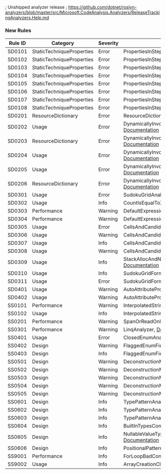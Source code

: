 ﻿; Unshipped analyzer release
; https://github.com/dotnet/roslyn-analyzers/blob/master/src/Microsoft.CodeAnalysis.Analyzers/ReleaseTrackingAnalyzers.Help.md

### New Rules
Rule ID | Category | Severity | Notes
--------|----------|----------|-------
SD0101 | StaticTechniqueProperties | Error | PropertiesInStepSearcherAnalyzer, [Documentation](https://gitee.com/SunnieShine/Sudoku/wikis/SD0101?sort_id=3599824)
SD0102 | StaticTechniqueProperties | Error | PropertiesInStepSearcherAnalyzer, [Documentation](https://gitee.com/SunnieShine/Sudoku/wikis/SD0102?sort_id=3599808)
SD0103 | StaticTechniqueProperties | Error | PropertiesInStepSearcherAnalyzer, [Documentation](https://gitee.com/SunnieShine/Sudoku/wikis/SD0103?sort_id=3621783)
SD0104 | StaticTechniqueProperties | Error | PropertiesInStepSearcherAnalyzer, [Documentation](https://gitee.com/SunnieShine/Sudoku/wikis/SD0104?sort_id=3599816)
SD0105 | StaticTechniqueProperties | Error | PropertiesInStepSearcherAnalyzer, [Documentation](https://gitee.com/SunnieShine/Sudoku/wikis/SD0105?sort_id=3599818)
SD0106 | StaticTechniqueProperties | Error | PropertiesInStepSearcherAnalyzer, [Documentation](https://gitee.com/SunnieShine/Sudoku/wikis/SD0106?sort_id=3599826)
SD0107 | StaticTechniqueProperties | Error | PropertiesInStepSearcherAnalyzer, [Documentation](https://gitee.com/SunnieShine/Sudoku/wikis/SD0107?sort_id=3602787)
SD0108 | StaticTechniqueProperties | Error | PropertiesInStepSearcherAnalyzer, [Documentation](https://gitee.com/SunnieShine/Sudoku/wikis/SD0108?sort_id=3607697)
SD0201 | ResourceDictionary | Error | ResourceDictionaryAnalyzer, [Documentation](https://gitee.com/SunnieShine/Sudoku/wikis/SD0201?sort_id=3608009)
SD0202 | Usage | Error | DynamicallyInvocationOfCurrentAnalyzer, [Documentation](https://gitee.com/SunnieShine/Sudoku/wikis/SD0202?sort_id=3610020)
SD0203 | ResourceDictionary | Error | DynamicallyInvocationOfCurrentAnalyzer, [Documentation](https://gitee.com/SunnieShine/Sudoku/wikis/SD0203?sort_id=3610022)
SD0204 | Usage | Error | DynamicallyInvocationOfCurrentAnalyzer, [Documentation](https://gitee.com/SunnieShine/Sudoku/wikis/SD0204?sort_id=3610347)
SD0205 | Usage | Error | DynamicallyInvocationOfCurrentAnalyzer, [Documentation](https://gitee.com/SunnieShine/Sudoku/wikis/SD0205?sort_id=3610364)
SD0206 | ResourceDictionary | Error | DynamicallyInvocationOfCurrentAnalyzer, [Documentation](https://gitee.com/SunnieShine/Sudoku/wikis/SD0206?sort_id=4018391)
SD0301 | Usage | Error | SudokuGridAnalyzer, [Documentation](https://gitee.com/SunnieShine/Sudoku/wikis/SD0301?sort_id=3614979)
SD0302 | Usage | Info | CountIsEqualToZeroAnalyzer, [Documentation](https://gitee.com/SunnieShine/Sudoku/wikis/SD0302?sort_id=3625575)
SD0303 | Performance | Warning | DefaultExpressionAnalyzer, [Documentation](https://gitee.com/SunnieShine/Sudoku/wikis/SD0303?sort_id=3630107)
SD0304 | Performance | Warning | DefaultExpressionAnalyzer, [Documentation](https://gitee.com/SunnieShine/Sudoku/wikis/SD0304?sort_id=4035455)
SD0305 | Usage | Error | CellsAndCandidatesInitializerAnalyzer, [Documentation](https://gitee.com/SunnieShine/Sudoku/wikis/SD0305?sort_id=4041611) 
SD0306 | Usage | Warning | CellsAndCandidatesInitializerAnalyzer, [Documentation](https://gitee.com/SunnieShine/Sudoku/wikis/SD0306?sort_id=4041904)
SD0307 | Usage | Info | CellsAndCandidatesInitializerAnalyzer, [Documentation](https://gitee.com/SunnieShine/Sudoku/wikis/SD0307?sort_id=4041633)
SD0308 | Usage | Warning | CellsAndCandidatesInitializerAnalyzer, [Documentation](https://gitee.com/SunnieShine/Sudoku/wikis/SD0308?sort_id=4042333)
SD0309 | Usage | Info | StackAllocAndNewClauseInCellsAndCandidatesAnalyzer, [Documentation](https://gitee.com/SunnieShine/Sudoku/wikis/SD0308?sort_id=4041633)
SD0310 | Usage | Info | SudokuGridFormatStringAnalyzer, [Documentation](https://gitee.com/SunnieShine/Sudoku/wikis/SD0310?sort_id=4050196)
SD0311 | Usage | Error | SudokuGridFormatStringAnalyzer, [Documentation](https://gitee.com/SunnieShine/Sudoku/wikis/SD0311?sort_id=4050414)
SD0401 | Usage | Warning | AutoAttributePropertiesAnalyzer, [Documentation](https://gitee.com/SunnieShine/Sudoku/wikis/SD0401?sort_id=4021986)
SD0402 | Usage | Warning | AutoAttributePropertiesAnalyzer, [Documentation](https://gitee.com/SunnieShine/Sudoku/wikis/SD0402?sort_id=4024928)
SS0101 | Performance | Warning | InterpolatedStringAnalyzer, [Documentation](https://gitee.com/SunnieShine/Sudoku/wikis/SS0101?sort_id=3622115)
SS0102 | Usage | Info | InterpolatedStringAnalyzer, [Documentation](https://gitee.com/SunnieShine/Sudoku/wikis/SS0102?sort_id=3629641)
SS0201 | Performance | Warning | SpanOrReadOnlySpanAnalyzer, [Documentation](https://gitee.com/SunnieShine/Sudoku/wikis/SS0201?sort_id=3622127) 
SS0301 | Performance | Warning | LinqAnalyzer, [Documentation](https://gitee.com/SunnieShine/Sudoku/wikis/SS0301?sort_id=3625073)
SS0401 | Usage | Error | ClosedEnumAnalyzer, [Documentation](https://gitee.com/SunnieShine/Sudoku/wikis/SS0401?sort_id=4019214)
SS0402 | Design | Warning | FlaggedEnumFieldAnalyzer, [Documentation](https://gitee.com/SunnieShine/Sudoku/wikis/SS0402?sort_id=4038390)
SS0403 | Design | Info | FlaggedEnumFieldAnalyzer, [Documentation](https://gitee.com/SunnieShine/Sudoku/wikis/SS0403?sort_id=4038535)
SS0501 | Design | Warning | DeconstructionMethodAnalyzer, [Documentation](https://gitee.com/SunnieShine/Sudoku/wikis/SS0501?sort_id=4025282)
SS0502 | Design | Warning | DeconstructionMethodAnalyzer, [Documentation](https://gitee.com/SunnieShine/Sudoku/wikis/SS0502?sort_id=4025301)
SS0503 | Design | Warning | DeconstructionMethodAnalyzer, [Documentation](https://gitee.com/SunnieShine/Sudoku/wikis/SS0503?sort_id=4025305)
SS0504 | Design | Warning | DeconstructionMethodAnalyzer, [Documentation](https://gitee.com/SunnieShine/Sudoku/wikis/SS0504?sort_id=4025793)
SS0505 | Design | Warning | DeconstructionMethodAnalyzer, [Documentation](https://gitee.com/SunnieShine/Sudoku/wikis/SS0505?sort_id=4025794)
SS0601 | Design | Info | TypePatternAnalyzer, [Documentation](https://gitee.com/SunnieShine/Sudoku/wikis/SS0601?sort_id=4049130)
SS0602 | Design | Info | TypePatternAnalyzer, [Documentation](https://gitee.com/SunnieShine/Sudoku/wikis/SS0602?sort_id=4049132)
SS0603 | Design | Info | TypePatternAnalyzer, [Documentation](https://gitee.com/SunnieShine/Sudoku/wikis/SS0603?sort_id=4049133)
SS0604 | Design | Info | BuiltInTypesConstantPatternAnalyzer, [Documentation](https://gitee.com/SunnieShine/Sudoku/wikis/SS0604?sort_id=4049877)
SS0605 | Design | Info | NullableValueTypeConstantPatternAnalyzer, [Documentation](https://gitee.com/SunnieShine/Sudoku/wikis/SS0605?sort_id=4049882)
SS0606 | Design | Info | PositionalPatternAnalyzer, [Documentation](https://gitee.com/SunnieShine/Sudoku/wikis/SS0606?sort_id=4052320)
SS9001 | Performance | Info | ForLoopBadConditionAnalyzer, [Documentation](https://gitee.com/SunnieShine/Sudoku/wikis/SS9001?sort_id=4042356)
SS9002 | Usage | Info | ArrayCreationClauseAnalyzer, [Documentation](https://gitee.com/SunnieShine/Sudoku/wikis/SS9002?sort_id=4047679)
